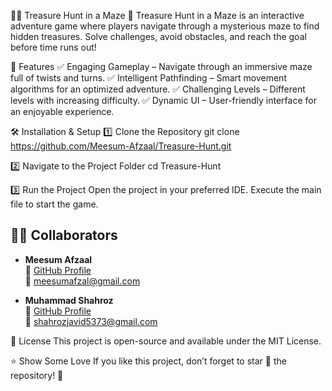 🏴‍☠️ Treasure Hunt in a Maze
🚀 Treasure Hunt in a Maze is an interactive adventure game where players navigate through a mysterious maze to find hidden treasures. Solve challenges, avoid obstacles, and reach the goal before time runs out!

📌 Features
✅ Engaging Gameplay – Navigate through an immersive maze full of twists and turns.
✅ Intelligent Pathfinding – Smart movement algorithms for an optimized adventure.
✅ Challenging Levels – Different levels with increasing difficulty.
✅ Dynamic UI – User-friendly interface for an enjoyable experience.

🛠️ Installation & Setup
1️⃣ Clone the Repository
git clone https://github.com/Meesum-Afzaal/Treasure-Hunt.git

2️⃣ Navigate to the Project Folder
cd Treasure-Hunt

3️⃣ Run the Project
Open the project in your preferred IDE.
Execute the main file to start the game.

## 👨‍💻 Collaborators  

- **Meesum Afzaal**  
  🔗 [GitHub Profile](https://github.com/Meesum-Afzaal) <br>
  📧 [meesumafzal@gmail.com](mailto:meesumafzal@gmail.com)    

- **Muhammad Shahroz**  
  🔗 [GitHub Profile](https://github.com/Shahroz5373)  
  📧 [shahrozjavid5373@gmail.com](mailto:shahrozjavid5373@gmail.com)  

📜 License
This project is open-source and available under the MIT License.

⭐ Show Some Love
If you like this project, don’t forget to star 🌟 the repository! 🚀
